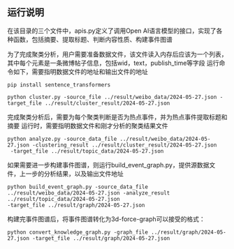 ## 运行说明
在该目录的三个文件中，apis.py定义了调用Open AI语言模型的接口，实现了各种函数，包括摘要、提取标题、判断内容性质、构建事件图谱

为了完成聚类分析，用户需要准备数据文件，该文件读入内存后应该为一个列表，
其中每个元素是一条微博帖子信息，包括wid，text，publish_time等字段
运行命令如下，需要指明数据文件的地址和输出文件的地址

```shell
pip install sentence_transformers
```

```shell
python cluster.py -source_file ../result/weibo_data/2024-05-27.json -target_file ../result/cluster_result/2024-05-27.json
```

完成聚类分析后，需要为每个聚类判断是否为热点事件，并为热点事件提取标题和摘要
运行时，需要指明数据文件和刚才分析的聚类结果文件
```shell
python analyze.py -source_data_file ../result/weibo_data/2024-05-27.json -clustering_result ../result/cluster_result/2024-05-27.json
 -target_file ../result/topic_data/2024-05-27.json
```

如果需要进一步构建事件图谱，则运行build_event_graph.py，提供源数据文件，上一步的分析结果，以及输出文件地址
```shell
python build_event_graph.py -source_data_file ../result/weibo_data/2024-05-27.json -analyze_result ../result/topic_data/2024-05-27.json
-target_file ../result/graph/2024-05-27.json
```

构建完事件图谱后，将事件图谱转化为3d-force-graph可以接受的格式：
```shell
python convert_knowledge_graph.py -graph_file ../result/graph/2024-05-27.json -target_file ../result/graph/2024-05-27.json
```